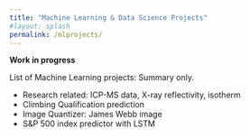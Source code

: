```yaml
---
title: "Machine Learning & Data Science Projects"
#layout: splash
permalink: /mlprojects/
---
```


**Work in progress**

List of Machine Learning projects: Summary only.
* Research related: ICP-MS data, X-ray reflectivity, isotherm
* Climbing Qualification prediction
* Image Quantizer: James Webb image
* S&P 500 index predictor with LSTM
